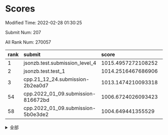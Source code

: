 # Scores

Modified Time: 2022-02-28 01:30:25

Submit Num: 207

All Rank Num: 270057

| rank |               submit               |       score        |       sigma        | pk_num |
| :--- | :--------------------------------- | :----------------- | :----------------- | :----- |
| 1    | jsonzb.test.submission_level_4     | 1015.4957272108252 | 0.8340318109208761 | 5219   |
| 2    | jsonzb.test.test_1                 | 1014.2516467686906 | 0.8561840660854894 | 5220   |
| 3    | cpp.21_12_24.submission-2b2ea0d7   | 1013.1474210093318 | 0.7998203784400859 | 5216   |
| 54   | cpp.2022_01_09.submission-816672bd | 1006.6724026093423 | 0.7199479049510583 | 5225   |
| 58   | cpp.2022_01_09.submission-5b0e3de2 | 1004.649441355529  | 0.7196749876191076 | 5222   |


<details>
<summary>全部</summary>

| rank |                 submit                 |       score        |       sigma        | pk_num |
| :--- | :------------------------------------- | :----------------- | :----------------- | :----- |
| 1    | jsonzb.test.submission_level_4         | 1015.4957272108252 | 0.8340318109208761 | 5219   |
| 2    | jsonzb.test.test_1                     | 1014.2516467686906 | 0.8561840660854894 | 5220   |
| 3    | cpp.21_12_24.submission-2b2ea0d7       | 1013.1474210093318 | 0.7998203784400859 | 5216   |
| 4    | gobigger.level_3.submission_level_3_22 | 1011.9806689409605 | 0.7682609992245729 | 5220   |
| 5    | gobigger.level_3.submission_level_3_3  | 1011.6831499822551 | 0.7733149159084399 | 5213   |
| 6    | gobigger.level_3.submission_level_3_5  | 1011.2643332053757 | 0.7606839836274101 | 5224   |
| 7    | gobigger.level_3.submission_level_3_7  | 1011.175160210657  | 0.7663175247154554 | 5220   |
| 8    | gobigger.level_3.submission_level_3_18 | 1011.0497283257778 | 0.7863739429806492 | 5220   |
| 9    | gobigger.level_3.submission_level_3_27 | 1010.8251653538553 | 0.757668986485409  | 5213   |
| 10   | gobigger.level_3.submission_level_3_12 | 1010.684767426219  | 0.7659536152205422 | 5217   |
| 11   | gobigger.level_3.submission_level_3_19 | 1010.6780387630752 | 0.7520662248269055 | 5222   |
| 12   | gobigger.level_3.submission_level_3_36 | 1010.6665384681713 | 0.7675965239376077 | 5214   |
| 13   | gobigger.level_3.submission_level_3_25 | 1010.6655169591168 | 0.777233639894223  | 5219   |
| 14   | gobigger.level_3.submission_level_3_31 | 1010.5632649151785 | 0.7777844554863123 | 5220   |
| 15   | gobigger.level_3.submission_level_3_41 | 1010.5268814298793 | 0.755013582927964  | 5217   |
| 16   | gobigger.level_3.submission_level_3_0  | 1010.5190815302915 | 0.7360056769515942 | 5220   |
| 17   | gobigger.level_3.submission_level_3_15 | 1010.5176349594562 | 0.7698624416265926 | 5217   |
| 18   | gobigger.level_3.submission_level_3_26 | 1010.5155740273519 | 0.7663793295775868 | 5214   |
| 19   | gobigger.level_3.submission_level_3_47 | 1010.4002042389324 | 0.7518229713712202 | 5217   |
| 20   | gobigger.level_3.submission_level_3_42 | 1010.3742435741192 | 0.7477337677051412 | 5219   |
| 21   | gobigger.level_3.submission_level_3_45 | 1010.2248138390546 | 0.7685096546932914 | 5219   |
| 22   | gobigger.level_3.submission_level_3_38 | 1010.222328093867  | 0.7502604958539393 | 5220   |
| 23   | gobigger.level_3.submission_level_3_34 | 1010.187620876825  | 0.7358872265694776 | 5221   |
| 24   | gobigger.level_3.submission_level_3_40 | 1010.1502044114594 | 0.7636955696638645 | 5220   |
| 25   | gobigger.level_3.submission_level_3_14 | 1010.1013691473025 | 0.7669221878113271 | 5223   |
| 26   | gobigger.level_3.submission_level_3_39 | 1009.9943358542123 | 0.742722238228201  | 5223   |
| 27   | gobigger.level_3.submission_level_3_23 | 1009.9427878536854 | 0.7596697790609094 | 5218   |
| 28   | gobigger.level_3.submission_level_3_2  | 1009.9024505153569 | 0.7658584045865628 | 5220   |
| 29   | gobigger.level_3.submission_level_3_30 | 1009.886382080358  | 0.7482938721259673 | 5221   |
| 30   | gobigger.level_3.submission_level_3_48 | 1009.8780167666397 | 0.7578436308229404 | 5217   |
| 31   | gobigger.level_3.submission_level_3_24 | 1009.7538779820484 | 0.7509537779330361 | 5218   |
| 32   | gobigger.level_3.submission_level_3_10 | 1009.6859652277586 | 0.7458191307673248 | 5218   |
| 33   | gobigger.level_3.submission_level_3_6  | 1009.6616655011163 | 0.7551904994773011 | 5218   |
| 34   | gobigger.level_3.submission_level_3_49 | 1009.6377290782519 | 0.7438898241295461 | 5220   |
| 35   | gobigger.level_3.submission_level_3_28 | 1009.6049666245908 | 0.7574278677822268 | 5214   |
| 36   | gobigger.level_3.submission_level_3_8  | 1009.5862127154317 | 0.7534657262880006 | 5221   |
| 37   | gobigger.level_3.submission_level_3_29 | 1009.5839790574504 | 0.747318250180249  | 5217   |
| 38   | gobigger.level_3.submission_level_3_4  | 1009.5370953131713 | 0.7540241548947403 | 5215   |
| 39   | gobigger.level_3.submission_level_3_35 | 1009.5272275803825 | 0.7440981713131554 | 5215   |
| 40   | gobigger.level_3.submission_level_3_16 | 1009.4450349270684 | 0.7589701215239398 | 5221   |
| 41   | gobigger.level_3.submission_level_3_44 | 1009.3869797664601 | 0.7410212133824876 | 5222   |
| 42   | gobigger.level_3.submission_level_3_33 | 1009.3282537175911 | 0.7652274270256979 | 5217   |
| 43   | gobigger.level_3.submission_level_3_37 | 1009.2859254449686 | 0.740397139202653  | 5220   |
| 44   | gobigger.level_3.submission_level_3_1  | 1009.2081930380308 | 0.7696891635942117 | 5219   |
| 45   | gobigger.level_3.submission_level_3_21 | 1009.204248021905  | 0.7542791904008117 | 5216   |
| 46   | gobigger.level_3.submission_level_3_46 | 1009.1610534364414 | 0.7508206848443677 | 5218   |
| 47   | gobigger.level_3.submission_level_3_32 | 1009.0578428023498 | 0.758600529636239  | 5221   |
| 48   | gobigger.level_3.submission_level_3_43 | 1008.808131276673  | 0.7383941961394437 | 5219   |
| 49   | gobigger.level_3.submission_level_3_17 | 1008.7072063737426 | 0.7393629664886778 | 5218   |
| 50   | gobigger.level_3.submission_level_3_20 | 1008.6088923070074 | 0.7272352875924918 | 5219   |
| 51   | gobigger.level_3.submission_level_3_9  | 1008.5242393668887 | 0.7305417369433739 | 5220   |
| 52   | gobigger.level_3.submission_level_3_11 | 1008.2156315161375 | 0.7204483256604044 | 5225   |
| 53   | gobigger.level_3.submission_level_3_13 | 1007.7326558550208 | 0.7453179255964967 | 5214   |
| 54   | cpp.2022_01_09.submission-816672bd     | 1006.6724026093423 | 0.7199479049510583 | 5225   |
| 55   | gobigger.level_1.submission_level_1_17 | 1005.151653177725  | 0.7314228231951835 | 5212   |
| 56   | gobigger.level_1.submission_level_1_24 | 1004.8113340223234 | 0.7126318395112922 | 5221   |
| 57   | gobigger.level_1.submission_level_1_13 | 1004.6636024422883 | 0.721535280993141  | 5218   |
| 58   | cpp.2022_01_09.submission-5b0e3de2     | 1004.649441355529  | 0.7196749876191076 | 5222   |
| 59   | gobigger.level_1.submission_level_1_14 | 1004.6122845292211 | 0.7244744705436934 | 5226   |
| 60   | gobigger.level_1.submission_level_1_11 | 1004.5895545520618 | 0.7234055096314773 | 5221   |
| 61   | gobigger.level_1.submission_level_1_32 | 1004.4743885529103 | 0.7296952272334516 | 5217   |
| 62   | gobigger.level_1.submission_level_1_26 | 1004.4261437711376 | 0.7151903801967008 | 5218   |
| 63   | gobigger.level_1.submission_level_1_35 | 1004.3613205091864 | 0.7223169609015474 | 5215   |
| 64   | gobigger.level_1.submission_level_1_39 | 1004.1665537230457 | 0.7261631768312867 | 5216   |
| 65   | gobigger.level_1.submission_level_1_45 | 1004.1385410909255 | 0.7163775117017542 | 5218   |
| 66   | gobigger.level_1.submission_level_1_10 | 1004.0850324272882 | 0.7147093015381798 | 5218   |
| 67   | gobigger.level_1.submission_level_1_19 | 1004.0241777358476 | 0.739052490269802  | 5219   |
| 68   | gobigger.level_1.submission_level_1_0  | 1003.9504689217367 | 0.7227541269699518 | 5217   |
| 69   | gobigger.level_1.submission_level_1_38 | 1003.8436054165688 | 0.7219699041217987 | 5224   |
| 70   | gobigger.level_1.submission_level_1_37 | 1003.7124409772488 | 0.7107852582922675 | 5224   |
| 71   | gobigger.level_1.submission_level_1_8  | 1003.668975651597  | 0.7228880243795259 | 5223   |
| 72   | gobigger.level_1.submission_level_1_48 | 1003.6604669378474 | 0.7116639061958133 | 5218   |
| 73   | gobigger.level_1.submission_level_1_30 | 1003.6559485668024 | 0.7122102490008347 | 5217   |
| 74   | gobigger.level_1.submission_level_1_27 | 1003.5727212115721 | 0.7071374174720001 | 5223   |
| 75   | gobigger.level_1.submission_level_1_47 | 1003.4932111920282 | 0.7101436815726929 | 5222   |
| 76   | gobigger.level_1.submission_level_1_41 | 1003.3766941065701 | 0.7164971596096099 | 5219   |
| 77   | gobigger.level_1.submission_level_1_21 | 1003.3412766000317 | 0.7233910111592453 | 5221   |
| 78   | gobigger.level_1.submission_level_1_15 | 1003.3381784522915 | 0.7276091587218477 | 5217   |
| 79   | gobigger.level_1.submission_level_1_49 | 1003.3040179657072 | 0.7198465114531111 | 5218   |
| 80   | gobigger.level_1.submission_level_1_1  | 1003.2033477773723 | 0.7197744081034955 | 5221   |
| 81   | gobigger.level_1.submission_level_1_25 | 1003.1907454856744 | 0.7017125718554988 | 5220   |
| 82   | gobigger.level_1.submission_level_1_43 | 1003.187817854234  | 0.7326428371890404 | 5220   |
| 83   | gobigger.level_1.submission_level_1_40 | 1003.160346703883  | 0.7164023301340595 | 5210   |
| 84   | gobigger.level_1.submission_level_1_5  | 1003.0827219036397 | 0.7215141889672114 | 5215   |
| 85   | gobigger.level_1.submission_level_1_44 | 1003.0609766364596 | 0.7168245105793319 | 5217   |
| 86   | gobigger.level_1.submission_level_1_29 | 1003.0585393772873 | 0.7118338322657656 | 5223   |
| 87   | gobigger.level_1.submission_level_1_3  | 1003.0462303415619 | 0.7152327319141474 | 5219   |
| 88   | gobigger.level_1.submission_level_1_12 | 1002.9467473557459 | 0.7137463198243579 | 5218   |
| 89   | gobigger.level_1.submission_level_1_34 | 1002.9224148301232 | 0.7136185834806648 | 5220   |
| 90   | gobigger.level_1.submission_level_1_16 | 1002.9195284135535 | 0.7156987749284828 | 5214   |
| 91   | gobigger.level_1.submission_level_1_42 | 1002.9176764934404 | 0.7157516825087051 | 5214   |
| 92   | gobigger.level_1.submission_level_1_33 | 1002.8843365197117 | 0.7149640254187208 | 5225   |
| 93   | gobigger.level_1.submission_level_1_28 | 1002.8174613910625 | 0.724962577268665  | 5220   |
| 94   | gobigger.level_1.submission_level_1_18 | 1002.8064317112376 | 0.7171469983784483 | 5225   |
| 95   | gobigger.level_1.submission_level_1_31 | 1002.7823796082223 | 0.7195346300774725 | 5218   |
| 96   | gobigger.level_1.submission_level_1_9  | 1002.7758593150835 | 0.7295359059659239 | 5222   |
| 97   | gobigger.level_1.submission_level_1_7  | 1002.7390145772803 | 0.7115993393031478 | 5215   |
| 98   | gobigger.level_1.submission_level_1_2  | 1002.591586434952  | 0.7173062959682707 | 5220   |
| 99   | gobigger.level_1.submission_level_1_46 | 1002.5482809129059 | 0.7149354110423787 | 5219   |
| 100  | gobigger.level_1.submission_level_1_23 | 1002.4770721308008 | 0.7221816337653435 | 5223   |
| 101  | gobigger.level_1.submission_level_1_22 | 1002.3440795797186 | 0.7156719925957272 | 5213   |
| 102  | gobigger.level_1.submission_level_1_6  | 1002.2928769598353 | 0.7089202301076629 | 5217   |
| 103  | gobigger.level_1.submission_level_1_36 | 1002.0758840510111 | 0.7126040963446154 | 5218   |
| 104  | gobigger.level_1.submission_level_1_4  | 1002.0268726536254 | 0.7229706895130074 | 5222   |
| 105  | gobigger.level_1.submission_level_1_20 | 1001.8615085412812 | 0.7112059280149287 | 5220   |
| 106  | gobigger.random.submission_random_1    | 997.5489073827404  | 0.7046570514363445 | 5220   |
| 107  | gobigger.random.submission_random_5    | 997.1573491461729  | 0.7008173514371825 | 5217   |
| 108  | gobigger.random.submission_random_18   | 996.9060524404675  | 0.7135880066588547 | 5218   |
| 109  | gobigger.random.submission_random_19   | 996.8585781702025  | 0.7198690951858394 | 5219   |
| 110  | gobigger.random.submission_random_48   | 996.8424406428585  | 0.711841659640295  | 5223   |
| 111  | gobigger.random.submission_random_9    | 996.7548832384296  | 0.7230670359696512 | 5221   |
| 112  | gobigger.random.submission_random_20   | 996.6151460192195  | 0.7156222434638612 | 5216   |
| 113  | gobigger.random.submission_random_12   | 996.5880890161488  | 0.7136135135897116 | 5216   |
| 114  | gobigger.random.submission_random_45   | 996.5338593446734  | 0.7047513044778982 | 5214   |
| 115  | gobigger.random.submission_random_21   | 996.5240007957831  | 0.7088499805008854 | 5225   |
| 116  | gobigger.random.submission_random_47   | 996.4827993810983  | 0.6950780964618587 | 5217   |
| 117  | gobigger.random.submission_random_4    | 996.4784298281597  | 0.7123162698016682 | 5212   |
| 118  | gobigger.random.submission_random_35   | 996.4012920783331  | 0.704666254899979  | 5218   |
| 119  | gobigger.random.submission_random_23   | 996.2939109283938  | 0.7040110121647911 | 5218   |
| 120  | gobigger.random.submission_random_32   | 996.2428981497375  | 0.7138829273930325 | 5218   |
| 121  | gobigger.random.submission_random_40   | 996.2155080539566  | 0.7215254872342223 | 5225   |
| 122  | gobigger.random.submission_random_2    | 996.1584633588877  | 0.7156490114387635 | 5220   |
| 123  | gobigger.random.submission_random_17   | 996.0842781122469  | 0.7130632209571413 | 5222   |
| 124  | gobigger.random.submission_random_27   | 996.049045590481   | 0.699007422898522  | 5218   |
| 125  | gobigger.random.submission_random_24   | 996.0251678126798  | 0.7052440221912593 | 5224   |
| 126  | gobigger.random.submission_random_42   | 996.0107834758943  | 0.7071714636536046 | 5214   |
| 127  | gobigger.random.submission_random_10   | 996.0000312288367  | 0.7184441876929379 | 5220   |
| 128  | gobigger.random.submission_random_34   | 995.9615980684756  | 0.7158787566062866 | 5214   |
| 129  | gobigger.random.submission_random_41   | 995.9285078675916  | 0.7089201120896389 | 5216   |
| 130  | gobigger.random.submission_random_28   | 995.9122251295329  | 0.7075802778236243 | 5213   |
| 131  | gobigger.random.submission_random_30   | 995.9003690567536  | 0.7164654860838815 | 5218   |
| 132  | gobigger.random.submission_random_39   | 995.8823898507002  | 0.6987885809165508 | 5217   |
| 133  | gobigger.random.submission_random_25   | 995.760564689623   | 0.707298351232763  | 5220   |
| 134  | gobigger.random.submission_random_44   | 995.7511719360531  | 0.7154409611790994 | 5219   |
| 135  | gobigger.random.submission_random_37   | 995.6962447902544  | 0.7051140516599239 | 5216   |
| 136  | gobigger.random.submission_random_3    | 995.690384231274   | 0.7025547518806062 | 5220   |
| 137  | gobigger.random.submission_random_13   | 995.657336798297   | 0.7124180662901944 | 5217   |
| 138  | gobigger.random.submission_random_0    | 995.6421393256632  | 0.6953391676007328 | 5217   |
| 139  | gobigger.random.submission_random_33   | 995.6414474439108  | 0.7046178971788741 | 5220   |
| 140  | gobigger.random.submission_random_38   | 995.6330530531933  | 0.7033741329408923 | 5218   |
| 141  | gobigger.random.submission_random_15   | 995.5505144926772  | 0.7152371627882513 | 5214   |
| 142  | gobigger.random.submission_random_29   | 995.5202576066624  | 0.7137257741668902 | 5217   |
| 143  | gobigger.random.submission_random_11   | 995.4746685665934  | 0.7076359891963467 | 5220   |
| 144  | gobigger.random.submission_random_49   | 995.4631829399523  | 0.7098655170292375 | 5216   |
| 145  | gobigger.random.submission_random_6    | 995.4618211754736  | 0.7369691854376879 | 5217   |
| 146  | gobigger.random.submission_random_14   | 995.3165070680703  | 0.7275931711321937 | 5215   |
| 147  | gobigger.random.submission_random_7    | 995.3088982495196  | 0.6999985008884155 | 5219   |
| 148  | gobigger.random.submission_random_43   | 995.2881187206424  | 0.7015943017301701 | 5221   |
| 149  | gobigger.random.submission_random_36   | 995.1753185994838  | 0.7171437401576827 | 5215   |
| 150  | gobigger.random.submission_random_46   | 995.1496440008121  | 0.6968137834944158 | 5219   |
| 151  | gobigger.random.submission_random_26   | 995.0740305859727  | 0.7138759894822042 | 5217   |
| 152  | gobigger.random.submission_random_31   | 994.9913225131924  | 0.7278681432454157 | 5219   |
| 153  | gobigger.random.submission_random_22   | 994.9448964612318  | 0.74373473050411   | 5215   |
| 154  | gobigger.random.submission_random_16   | 994.9272915776778  | 0.7095748393216823 | 5219   |
| 155  | gobigger.random.submission_random_8    | 994.7696110158562  | 0.7169126936336342 | 5219   |
| 156  | gobigger.level_2.submission_level_2_24 | 994.5388803369138  | 0.7350351834116305 | 5221   |
| 157  | gobigger.level_2.submission_level_2_37 | 994.5092860434619  | 0.7259206155783695 | 5216   |
| 158  | gobigger.level_2.submission_level_2_13 | 993.7937746572061  | 0.7249477438490042 | 5217   |
| 159  | gobigger.level_2.submission_level_2_19 | 993.7460465995623  | 0.7368555821276029 | 5223   |
| 160  | gobigger.level_2.submission_level_2_40 | 993.3588412353145  | 0.7302878263245423 | 5216   |
| 161  | gobigger.level_2.submission_level_2_4  | 993.1432326385594  | 0.7592088831936693 | 5218   |
| 162  | gobigger.level_2.submission_level_2_23 | 993.110295893594   | 0.7382508523937277 | 5220   |
| 163  | gobigger.level_2.submission_level_2_11 | 993.1023886053525  | 0.7277105912890313 | 5220   |
| 164  | gobigger.level_2.submission_level_2_39 | 993.0340023309423  | 0.7491920785039162 | 5219   |
| 165  | gobigger.level_2.submission_level_2_48 | 992.906115898792   | 0.7398479969298575 | 5224   |
| 166  | gobigger.level_2.submission_level_2_31 | 992.8683633628935  | 0.7464697213389246 | 5223   |
| 167  | gobigger.level_2.submission_level_2_25 | 992.8374880432204  | 0.7335072809071699 | 5215   |
| 168  | gobigger.level_2.submission_level_2_30 | 992.7990465354355  | 0.7317984696829735 | 5217   |
| 169  | gobigger.level_2.submission_level_2_12 | 992.7397389866272  | 0.7445190779664808 | 5218   |
| 170  | gobigger.level_2.submission_level_2_33 | 992.6116877164266  | 0.7523445350909352 | 5217   |
| 171  | gobigger.level_2.submission_level_2_44 | 992.5145589353818  | 0.7590057472570029 | 5218   |
| 172  | gobigger.level_2.submission_level_2_21 | 992.3850973876871  | 0.7439017205047873 | 5218   |
| 173  | gobigger.level_2.submission_level_2_27 | 992.3409784466602  | 0.735740490934438  | 5222   |
| 174  | gobigger.level_2.submission_level_2_41 | 992.2885651196025  | 0.7343483723851659 | 5218   |
| 175  | gobigger.level_2.submission_level_2_9  | 992.2502898126129  | 0.7458703188780759 | 5219   |
| 176  | gobigger.level_2.submission_level_2_0  | 992.2129840098644  | 0.7426206519553342 | 5220   |
| 177  | gobigger.level_2.submission_level_2_29 | 992.1976351688818  | 0.7365298471215822 | 5222   |
| 178  | gobigger.level_2.submission_level_2_34 | 992.1560885817091  | 0.7606237271365155 | 5224   |
| 179  | gobigger.level_2.submission_level_2_17 | 992.1210722129532  | 0.7524950610768841 | 5220   |
| 180  | gobigger.level_2.submission_level_2_43 | 992.1064534582132  | 0.7310811548331266 | 5216   |
| 181  | gobigger.level_2.submission_level_2_18 | 992.0818165853383  | 0.7364669521795333 | 5220   |
| 182  | gobigger.level_2.submission_level_2_42 | 992.0753215043587  | 0.7275391170042582 | 5213   |
| 183  | gobigger.level_2.submission_level_2_38 | 992.0640015540605  | 0.7397848489253175 | 5216   |
| 184  | gobigger.level_2.submission_level_2_46 | 992.0122656962952  | 0.7472696268491144 | 5217   |
| 185  | gobigger.level_2.submission_level_2_2  | 991.8674384922903  | 0.767086466761709  | 5218   |
| 186  | gobigger.level_2.submission_level_2_49 | 991.8635928503722  | 0.7408798835740648 | 5218   |
| 187  | gobigger.level_2.submission_level_2_15 | 991.7335608743794  | 0.7333236935523036 | 5221   |
| 188  | gobigger.level_2.submission_level_2_45 | 991.5406072901818  | 0.7415760972044144 | 5212   |
| 189  | gobigger.level_2.submission_level_2_35 | 991.5150824628702  | 0.7556105350121188 | 5218   |
| 190  | gobigger.level_2.submission_level_2_28 | 991.5021570844225  | 0.764398828644817  | 5218   |
| 191  | gobigger.level_2.submission_level_2_32 | 991.4220990622794  | 0.7550027186870615 | 5210   |
| 192  | gobigger.level_2.submission_level_2_5  | 991.3999581603168  | 0.7577300831932273 | 5213   |
| 193  | gobigger.level_2.submission_level_2_26 | 991.2659034490146  | 0.7588452759476957 | 5218   |
| 194  | gobigger.level_2.submission_level_2_20 | 991.2061070140908  | 0.7587821132405337 | 5218   |
| 195  | gobigger.level_2.submission_level_2_8  | 991.1938425264751  | 0.7500417969958374 | 5216   |
| 196  | gobigger.level_2.submission_level_2_14 | 991.0869454986185  | 0.7471525015855324 | 5216   |
| 197  | gobigger.level_2.submission_level_2_1  | 990.9788425920758  | 0.7603978173704611 | 5210   |
| 198  | gobigger.level_2.submission_level_2_22 | 990.8493177464261  | 0.7491553870713517 | 5222   |
| 199  | gobigger.level_2.submission_level_2_6  | 990.8066228774629  | 0.7519622364365863 | 5222   |
| 200  | gobigger.level_2.submission_level_2_36 | 990.5797493155922  | 0.7629832441744401 | 5213   |
| 201  | gobigger.level_2.submission_level_2_16 | 990.4753009084793  | 0.7607765055989459 | 5219   |
| 202  | gobigger.level_2.submission_level_2_10 | 990.2727837922316  | 0.7633200363103559 | 5218   |
| 203  | gobigger.level_2.submission_level_2_7  | 990.0929293976036  | 0.7543698924606274 | 5218   |
| 204  | gobigger.level_2.submission_level_2_47 | 989.3732503357079  | 0.7777718732916592 | 5220   |
| 205  | gobigger.level_2.submission_level_2_3  | 988.9434092411004  | 0.7842003336512247 | 5220   |
| 206  | gobigger.none.submission_none_0        | 977.0374558379013  | 1.3123265086564035 | 5225   |
| 207  | gobigger.none.submission_none_1        | 975.0043782686419  | 1.5288237051002806 | 5214   |

</details>